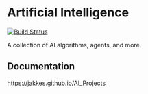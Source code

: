 # Artificial Intelligence
[![Build Status](http://drone.jakke.se/api/badges/jakkes/AI_Projects/status.svg)](http://drone.jakke.se/jakkes/AI_Projects)

A collection of AI algorithms, agents, and more.


## Documentation
https://jakkes.github.io/AI_Projects
